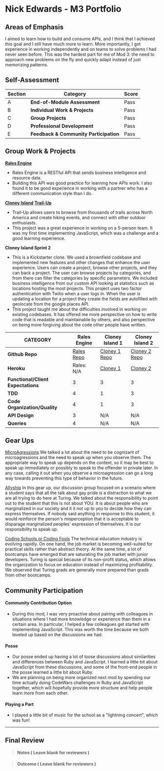 # Nick Edwards - M3 Portfolio

## Areas of Emphasis

I aimed to learn how to build and consume APIs, and I think that I achieved this goal and I still have much more to learn. More importantly, I got experience in working independently and on teams to solve problems I had never seen before. This was the hardest part for me of Mod 3: the need to approach new problems on the fly and quickly adapt instead of just memorizing patterns.

## Self-Assessment

| Section | Category | Score |
| --- | ----- | --- |
| A | **End-of-Module Assessment** | Pass |
| B | **Individual Work & Projects** | Pass |
| C | **Group Projects** | Pass |
| D | **Professional Development** | Pass |
| E | **Feedback & Community Participation** | Pass |


## Group Work & Projects

**[Rales Engine](http://backend.turing.io/module3/projects/rails_engine)**
  * Rales Engine is a RESTful API that sends business intelligence and resource data.
  * Building this API was good practice for learning how APIs work. I also found it to be good experience in working with a partner who has a different communication style than I do.

**[Cloney Island](http://backend.turing.io/module3/projects/cloney_island/cloney_island)**
**[Trail-Up](https://trail-up.herokuapp.com/)**
  * Trail-Up allows users to browse from thousands of trails across North America and create hiking events, and connect with other outdoor enthusiasts.
  * This project was a great experience in working on a 5-person team. It was my first time implementing JavaScript, which was a challenge and a good learning experience.

**Cloney Island Sprint 2**
  * This is a Kickstarter clone. We used a brownfield codebase and implemented new features and other changes that enhance the user experience. Users can create a project, browse other projects, and they can back a project. The user can browse projects by categories, and from there can filter the categories by specific parameters. We included business intelligence from our custom API looking at statistics such as locations hosting the most projects. This project uses two factor authentication with Twilio when a user logs in. When the user is updating a location for a project they create the fields are autofilled with geolocate from the google places API.
  * This project taught me about the difficulties involved in working on existing codebases. It has offered me more perspective on how to write code that is readable and maintainable by others, and also perspective on being more forgiving about the code other people have written.

| CATEGORY | Rales Engine | Cloney Island 1 | Cloney Island 2 |
| --- | --- | --- | --- |
| **Github Repo** | [Rales Repo](https://github.com/nickedwards109/rails_engine) | [Cloney 1 Repo](https://github.com/MrAaronOlsen/trail-up) | [Cloney 2 Repo](https://github.com/sarahdactyl71/kickstarter_clone) |
| **Heroku** | Rales: N/A | [Cloney 1](https://trail-up.herokuapp.com) | [Cloney 2](https://ks-clone.herokuapp.com) |
| **Functional/Client Expectations** | 3 | 3 | 3 |
| **TDD** | 4 | 1 | 3 |
| **Code Organization/Quality** | 4 | 1 | 3 |
| **API Design** | 3 | N/A | N/A |
| **Queries** | 4 | N/A | N/A |


## **Gear Ups**

[MicroAgressions](https://gist.github.com/nickedwards109/24a1aab0739cd158474e250f8aeddd69)
We talked a lot about the need to be cognizant of microagressions and the need to speak up when you observe them. The appropriate way to speak up depends on the context, so it may be best to speak up immediately or possibly to speak to the offender in private later. In any case, calling it out when you observe a microagression can go a long way towards preventing this type of behavior in the future.

[Allyship](https://gist.github.com/nickedwards109/c529d7e37304770d3df115d13c035218)
In this gear up, our discussion group focused on a scenario where a student says that all the talk about gay pride is a distraction to what we are all trying to do here at Turing. We talked about the responsibility to point out to the student that this is not about YOU. It is about people who are marginalized in our society and it it not up to you to decide how they can express themselves. If nobody said anything in response to this student, it would reinforce the person's misperception that it is acceptable to disparage marginalized peoples' expression of themselves. It is our responsibility to speak up.

[Coding Schools or Coding Fools](https://gist.github.com/nickedwards109/7852c8abfd007790e03dca6c7ffc1d16)
The technical education industry is evolving rapidly. On one hand, the job market is becoming well-suited for practical skills rather than abstract theory. At the same time, a lot of bootcamps have emerged that are saturating the job market with junior developers. Turing is special because of its non-profit status, which allows the organization to focus on education instead of maximizing profitability. We observed that Turing grads are generally more prepared than grads from other bootcamps.

## Community Participation

#### **Community Contribution Option**
  * During this mod, I was very proactive about pairing with colleagues in situations where I had more knowledge or experience than them in a certain area. In particular, I helped a few colleagues get started with implementing JavaScript. This was worth the time because we both leveled up based on the discussions we had.

#### **Posse**
  * Our posse ended up having a lot of loose discussions about similarities and differences between Ruby and JavaScript. I learned a little bit about JavaScript from these discussions, and some of the front-end people in the posse learned a little bit about Ruby.
  * We are planning on being more organized next mod by spending our time actually doing CodeWars challenges in Ruby and JavaScript together, which will hopefully provide more structure and help people learn more from each other.

#### **Playing a Part**
  * I played a little bit of music for the school as a "lightning concert", which was fun!

------------------

## Final Review

> #### Notes ( Leave blank for reviewers )

> #### Outcome ( Leave blank for reviewers )

